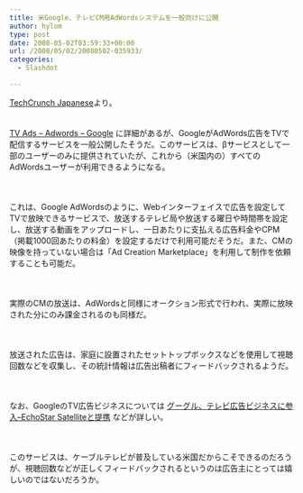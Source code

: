 ```yaml
---
title: 米Google、テレビCM用AdWordsシステムを一般向けに公開
author: hylom
type: post
date: 2008-05-02T03:59:33+00:00
url: /2008/05/02/20080502-035933/
categories:
  - Slashdot

---
```

 [TechCrunch Japanese][1]より。  
</br>   
  [TV Ads &#8211; Adwords &#8211; Google][2] に詳細があるが、GoogleがAdWords広告をTVで配信するサービスを一般公開したそうだ。このサービスは、βサービスとして一部のユーザーのみに提供されていたが、これから（米国内の）すべてのAdWordsユーザーが利用できるようになる。</br>  
</br>   
これは、Google AdWordsのように、Webインターフェイスで広告を設定してTVで放映できるサービスで、放送するテレビ局や放送する曜日や時間帯を設定し、放送する動画をアップロードし、一日あたりに支払える広告料金やCPM（掲載1000回あたりの料金）を設定するだけで利用可能だそうだ。また、CMの映像を持っていない場合は「Ad Creation Marketplace」を利用して制作を依頼することも可能だ。</br>  
</br>   
実際のCMの放送は、AdWordsと同様にオークション形式で行われ、実際に放映された分にのみ課金されるのも同様だ。</br>  
</br>   
放送された広告は、家庭に設置されたセットトップボックスなどを使用して視聴回数などを収集し、その統計情報は広告出稿者にフィードバックされるようだ。</br>  
</br>   
なお、GoogleのTV広告ビジネスについては   [グーグル、テレビ広告ビジネスに参入&#8211;EchoStar Satelliteと提携][3] などが詳しい。</br>  
</br>   
このサービスは、ケーブルテレビが普及している米国だからこそできるのだろうが、視聴回数などが正しくフィードバックされるというのは広告主にとっては嬉しいのではないだろうか。</br>  
</br>

 [1]: http://jp.techcrunch.com/archives/20080501googles-adwords-for-tv-comes-out-of-beta-but-is-still-hamstrung/
 [2]: http://www.google.com/adwords/tvads/#subid=US-en-other&sourceid=AWO-Blog
 [3]: http://japan.cnet.com/marketing/story/0&#44;3800080523&#44;20346323&#44;00.htm
